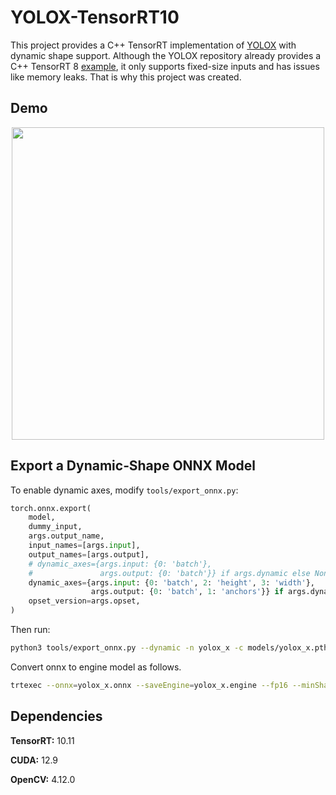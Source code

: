 # YOLOX-TensorRT10

This project provides a C++ TensorRT implementation of [YOLOX](https://github.com/Megvii-BaseDetection/YOLOX) with dynamic shape support. Although the YOLOX repository already provides a C++ TensorRT 8 [example](https://github.com/Megvii-BaseDetection/YOLOX/blob/main/demo/TensorRT/cpp/yolox.cpp), it only supports fixed-size inputs and has issues like memory leaks. That is why this project was created.



## Demo

<p align="center">
  <img src="https://cdn.jsdelivr.net/gh/Avafly/ImageHostingService@master/uPic/YOLOX-TensorRT10-Demo.jpg" width = "500">
</p>



## Export a Dynamic‐Shape ONNX Model

To enable dynamic axes, modify `tools/export_onnx.py`:

```python
torch.onnx.export(
    model,
    dummy_input,
    args.output_name,
    input_names=[args.input],
    output_names=[args.output],
    # dynamic_axes={args.input: {0: 'batch'},
    #               args.output: {0: 'batch'}} if args.dynamic else None,
    dynamic_axes={args.input: {0: 'batch', 2: 'height', 3: 'width'},
                  args.output: {0: 'batch', 1: 'anchors'}} if args.dynamic else None,
    opset_version=args.opset,
)
```

Then run:

```bash
python3 tools/export_onnx.py --dynamic -n yolox_x -c models/yolox_x.pth
```

Convert onnx to engine model as follows.

```bash
trtexec --onnx=yolox_x.onnx --saveEngine=yolox_x.engine --fp16 --minShapes=images:1x3x32x32 --optShapes=images:1x3x640x640 --maxShapes=images:1x3x1280x1280
```



## Dependencies

**TensorRT:** 10.11

**CUDA:** 12.9

**OpenCV:** 4.12.0

